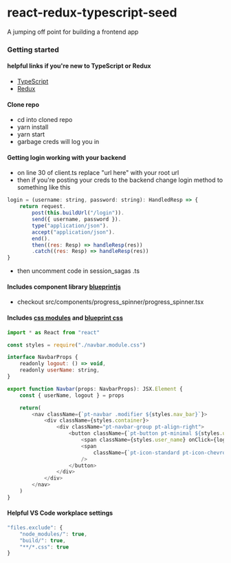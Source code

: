 # react-redux-typescript-seed
A jumping off point for building a frontend app

### Getting started

#### helpful links if you're new to TypeScript or Redux
- [TypeScript](https://github.com/Microsoft/TypeScript-React-Starter#creating-a-component)
- [Redux](http://redux.js.org/#watch-the-30-free-videos)

#### Clone repo
- cd into cloned repo
- yarn install
- yarn start
- garbage creds will log you in

#### Getting login working with your backend
- on line 30 of client.ts replace "url here" with your root url
- then if you're posting your creds to the backend change login method to something like this
```js
login = (username: string, password: string): HandledResp => {
    return request.
        post(this.buildUrl("/login")).
        send({ username, password }).
        type("application/json").
        accept("application/json").
        end().
        then((res: Resp) => handleResp(res))
        .catch((res: Resp) => handleResp(res))
}
```
- then uncomment code in session_sagas .ts

#### Includes component library [blueprintjs](http://blueprintjs.com//docs/)
- checkout src/components/progress_spinner/progress_spinner.tsx

#### Includes [css modules](https://github.com/gajus/react-css-modules/blob/master/README.md#css-modules) and [blueprint css](http://blueprintjs.com//docs/#core/components/navbar.css-api)

```js
import * as React from "react"

const styles = require("./navbar.module.css")

interface NavbarProps {
    readonly logout: () => void,
    readonly userName: string,
}

export function Navbar(props: NavbarProps): JSX.Element {
    const { userName, logout } = props

    return(
        <nav className={`pt-navbar .modifier ${styles.nav_bar}`}>
            <div className={styles.container}>
                <div className="pt-navbar-group pt-align-right">
                    <button className={`pt-button pt-minimal ${styles.user_menu}`}>
                        <span className={styles.user_name} onClick={logout}>{userName}</span>
                        <span
                            className={`pt-icon-standard pt-icon-chevron-down ${styles.user_menu_chevron}`}
                        />
                    </button>
                </div>
            </div>
        </nav>
    )
}
```

#### Helpful VS Code workplace settings
```js
"files.exclude": {
    "node_modules/": true,
    "build/": true,
    "**/*.css": true
}
```